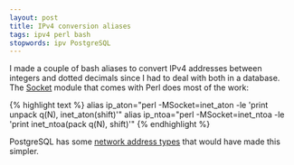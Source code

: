 ```yaml
---
layout: post
title: IPv4 conversion aliases
tags: ipv4 perl bash
stopwords: ipv PostgreSQL
---
```


I made a couple of bash aliases to convert IPv4 addresses between integers and dotted decimals since I had to deal with both in a database. The [Socket](https://perldoc.perl.org/Socket.html) module that comes with Perl does most of the work:

{% highlight text %}
alias ip_aton="perl -MSocket=inet_aton -le 'print unpack q(N), inet_aton(shift)'"
alias ip_ntoa="perl -MSocket=inet_ntoa -le 'print inet_ntoa(pack q(N), shift)'"
{% endhighlight %}

PostgreSQL has some [network address types](https://www.postgresql.org/docs/9.1/datatype-net-types.html) that would have made this simpler.

